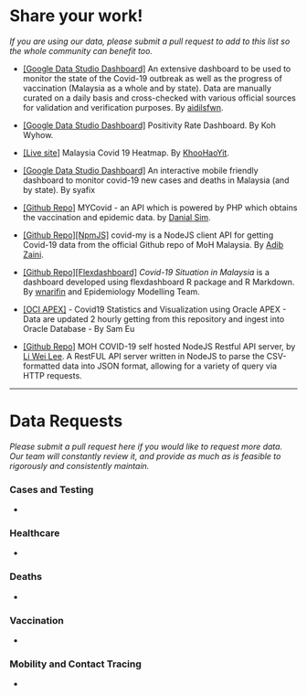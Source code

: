 # Share your work!

_If you are using our data, please submit a pull request to add to this list so
the whole community can benefit too._

- [[Google Data Studio Dashboard]](https://datastudio.google.com/reporting/8ba8d5d5-9a39-4506-af28-7ab8fcd8f8a9)
  An extensive dashboard to be used to monitor the state of the Covid-19
  outbreak as well as the progress of vaccination (Malaysia as a whole and by
  state). Data are manually curated on a daily basis and cross-checked with
  various official sources for validation and verification purposes. By
  [aidilsfwn](https://github.com/aidilsfwn).

- [[Google Data Studio Dashboard]](https://datastudio.google.com/s/gIQwV1fDCpg)
  Positivity Rate Dashboard. By Koh Wyhow.

- [[Live site]](https://khoohaoyit.github.io/Covid19%20Malaysia%20Heatmap/root.html)
  Malaysia Covid 19 Heatmap. By [KhooHaoYit](https://github.com/KhooHaoYit/).

- [[Google Data Studio Dashboard]](https://datastudio.google.com/s/htzzIusE-Es)
  An interactive mobile friendly dashboard to monitor covid-19 new cases and
  deaths in Malaysia (and by state). By syafix

- [[Github Repo]](https://github.com/danialsim95/mycovid) MYCovid - an API which
  is powered by PHP which obtains the vaccination and epidemic data. by
  [Danial Sim](https://github.com/danialsim95).

- [[Github Repo]](https://github.com/ADIBzTER/covid-my)[[NpmJS]](https://www.npmjs.com/package/covid-my)
  covid-my is a NodeJS client API for getting Covid-19 data from the official
  Github repo of MoH Malaysia. By [Adib Zaini](https://github.com/ADIBzTER).

- [[Github Repo]](https://github.com/wnarifin/covid-19-malaysia)[[Flexdashboard]](https://wnarifin.github.io/covid-19-malaysia/)
  _Covid-19 Situation in Malaysia_ is a dashboard developed using flexdashboard
  R package and R Markdown. By [wnarifin](https://github.com/wnarifin/) and
  Epidemiology Modelling Team.

- [[OCI APEX]](https://uujb0vmjcowu1ll-samadw.adb.us-ashburn-1.oraclecloudapps.com/ords/r/skywalkers/covid19/home) -
  Covid19 Statistics and Visualization using Oracle APEX - Data are updated 2
  hourly getting from this repository and ingest into Oracle Database - By Sam
  Eu

- [[Github Repo]](https://github.com/leeliwei930/moh-my-covid-express-api) MOH
  COVID-19 self hosted NodeJS Restful API server, by
  [Li Wei Lee](https://techrino.net). A RestFUL API server written in NodeJS to
  parse the CSV-formatted data into JSON format, allowing for a variety of query
  via HTTP requests.

---

# Data Requests

_Please submit a pull request here if you would like to request more data. Our
team will constantly review it, and provide as much as is feasible to rigorously
and consistently maintain._

### Cases and Testing

-

### Healthcare

-

### Deaths

-

### Vaccination

-

### Mobility and Contact Tracing

-
